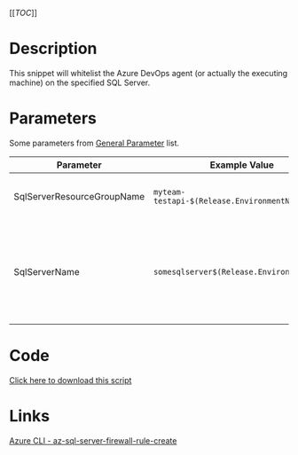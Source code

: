 [[_TOC_]]

# Description
This snippet will whitelist the Azure DevOps agent (or actually the executing machine) on the specified SQL Server.

# Parameters
Some parameters from [General Parameter](/Azure/Azure-CLI-Snippets) list.

| Parameter | Example Value | Description |
|--|--|--|
| SqlServerResourceGroupName | `myteam-testapi-$(Release.EnvironmentName)` | The name of the resource group the SQL server is in|
| SqlServerName | `somesqlserver$(Release.EnvironmentName)` | The name for the SQL Server resource. It's recommended to use just alphanumerical characters without hyphens etc.|

# Code
[Click here to download this script](../../../../src/SQL-Server/Public-Access/Whitelist-Agent-IP-on-SQL-Server.ps1)

# Links

[Azure CLI - az-sql-server-firewall-rule-create](https://docs.microsoft.com/en-us/cli/azure/sql/server/firewall-rule?view=azure-cli-latest#az-sql-server-firewall-rule-create)